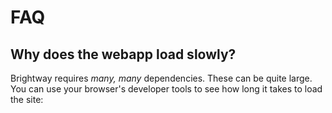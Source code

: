 # FAQ

## Why does the webapp load slowly?

Brightway requires _many, many_ dependencies. These can be quite large. You can use your browser's developer tools to see how long it takes to load the site: